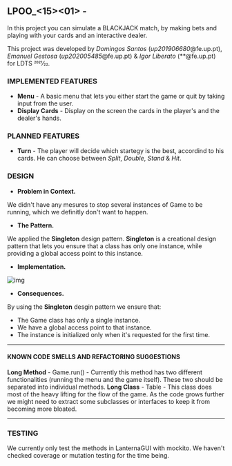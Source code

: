 ## LPOO_<15><01> - <BLACKJACK>

In this project you can simulate a BLACKJACK match, by making bets and playing with your cards and an interactive dealer.

This project was developed by *Domingos Santos* (*up201906680*@fe.up.pt), *Emanuel Gestosa* (*up202005485*@fe.up.pt) & *Igor Liberato* (**@fe.up.pt) for LDTS 2021⁄22.

### IMPLEMENTED FEATURES

- **Menu** - A basic menu that lets you either start the game or quit by taking input from the user.
- **Display Cards** - Display on the screen the cards in the player's and the dealer's hands.

### PLANNED FEATURES
  
- **Turn** - The player will decide which startegy is the best, accordind to his cards. He can choose between *Split*, *Double*, *Stand* & *Hit*.

### DESIGN

- **Problem in Context.** 
  
We didn't have any mesures to stop several instances of Game to be running, which we definitly don't want to happen.
  
- **The Pattern.** 
  
We applied the **Singleton** design pattern. **Singleton** is a creational design pattern that lets you ensure that a class has only one instance, while providing a global access point to this instance.
  
- **Implementation.** 
  
![img](https://i.imgur.com/sHrW6m2.png)
  
- **Consequences.** 
 
By using the **Singleton** desgin pattern we ensure that:
- The Game class has only a single instance.
- We have a global access point to that instance.
- The instance is initialized only when it's requested for the first time.

------

#### KNOWN CODE SMELLS AND REFACTORING SUGGESTIONS

**Long Method** - Game.run() - Currently this method has two different functionalities (running the menu and the game itself). These two should be separated into individual methods.
**Long Class** - Table - This class does most of the heavy lifting for the flow of the game. As the code grows further we might need to extract some subclasses or interfaces to keep it from becoming more bloated.

------

### TESTING
  
We currently only test the methods in LanternaGUI with mockito. We haven't checked coverage or mutation testing for the time being.
